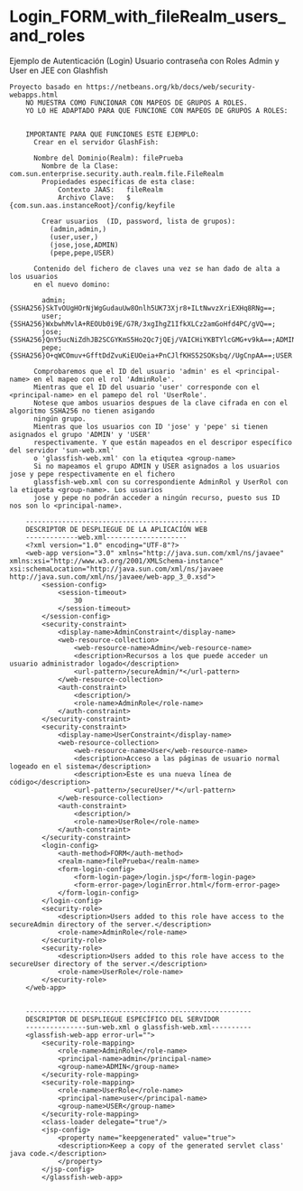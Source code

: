 # Login_FORM_with_fileRealm_users_and_roles
Ejemplo de Autenticación (Login) Usuario contraseña con Roles Admin y User en JEE con Glashfish

    Proyecto basado en https://netbeans.org/kb/docs/web/security-webapps.html 
        NO MUESTRA COMO FUNCIONAR CON MAPEOS DE GRUPOS A ROLES.
        YO LO HE ADAPTADO PARA QUE FUNCIONE CON MAPEOS DE GRUPOS A ROLES:
        
        
        IMPORTANTE PARA QUE FUNCIONES ESTE EJEMPLO:
          Crear en el servidor GlashFish:
          
          Nombre del Dominio(Realm): filePrueba
            Nombre de la Clase: com.sun.enterprise.security.auth.realm.file.FileRealm
            Propiedades específicas de esta clase:  
                Contexto JAAS:   fileRealm
                Archivo Clave:   $ {com.sun.aas.instanceRoot}/config/keyfile
          
            Crear usuarios  (ID, password, lista de grupos):
              (admin,admin,)
              (user,user,)
              (jose,jose,ADMIN)
              (pepe,pepe,USER)
                 
          Contenido del fichero de claves una vez se han dado de alta a los usuarios
          en el nuevo domino:
          
            admin;{SSHA256}SkTvOUgHOrNjWgGudauUw8Onlh5UK73Xjr8+ILtNwvzXriEXHq8RNg==;
            user;{SSHA256}WxbwhMvlA+REOUb0i9E/G7R/3xgIhgZ1IfkXLCz2amGoHfd4PC/gVQ==;
            jose;{SSHA256}QnY5ucNiZdhJB2SCGYKmS5Ho2Qc7jQEj/VAICHiYKBTYlcGMG+v9kA==;ADMIN
            pepe;{SSHA256}O+qWCOmuv+GfftDdZvuKiEUOeia+PnCJlfKHS52SOKsbq//UgCnpAA==;USER
          
          Comprobaremos que el ID del usuario 'admin' es el <principal-name> en el mapeo con el rol 'AdminRole'.
          Mientras que el ID del usuario 'user' corresponde con el <principal-name> en el pamepo del rol 'UserRole'.
          Notese que ambos usuarios despues de la clave cifrada en con el algoritmo SSHA256 no tienen asigando 
          ningún grupo.
          Mientras que los usuarios con ID 'jose' y 'pepe' si tienen asignados el grupo 'ADMIN' y 'USER' 
          respectivamente. Y que están mapeados en el descripor específico del servidor 'sun-web.xml' 
          o 'glassfish-web.xml' con la etiqutea <group-name>
          Si no mapeamos el grupo ADMIN y USER asignados a los usuarios jose y pepe respectivamente en el fichero
          glassfish-web.xml con su correspondiente AdminRol y UserRol con la etiqueta <group-name>. Los usuarios 
          jose y pepe no podrán acceder a ningún recurso, puesto sus ID nos son lo <principal-name>.
        
        ---------------------------------------------
        DESCRIPTOR DE DESPLIEGUE DE LA APLICACIÓN WEB
        -------------web.xml--------------------
        <?xml version="1.0" encoding="UTF-8"?>
        <web-app version="3.0" xmlns="http://java.sun.com/xml/ns/javaee" xmlns:xsi="http://www.w3.org/2001/XMLSchema-instance" xsi:schemaLocation="http://java.sun.com/xml/ns/javaee http://java.sun.com/xml/ns/javaee/web-app_3_0.xsd">
            <session-config>
                <session-timeout>
                    30
                </session-timeout>
            </session-config>
            <security-constraint>
                <display-name>AdminConstraint</display-name>
                <web-resource-collection>
                    <web-resource-name>Admin</web-resource-name>
                    <description>Recursos a los que puede acceder un usuario administrador logado</description>
                    <url-pattern>/secureAdmin/*</url-pattern>
                </web-resource-collection>
                <auth-constraint>
                    <description/>
                    <role-name>AdminRole</role-name>
                </auth-constraint>
            </security-constraint>
            <security-constraint>
                <display-name>UserConstraint</display-name>
                <web-resource-collection>
                    <web-resource-name>User</web-resource-name>
                    <description>Acceso a las páginas de usuario normal logeado en el sistema</description>
                    <description>Este es una nueva línea de código</description>
					<url-pattern>/secureUser/*</url-pattern>
                </web-resource-collection>
                <auth-constraint>
                    <description/>
                    <role-name>UserRole</role-name>
                </auth-constraint>
            </security-constraint>
            <login-config>
                <auth-method>FORM</auth-method>
                <realm-name>filePrueba</realm-name>
                <form-login-config>
                    <form-login-page>/login.jsp</form-login-page>
                    <form-error-page>/loginError.html</form-error-page>
                </form-login-config>
            </login-config>
            <security-role>
                <description>Users added to this role have access to the secureAdmin directory of the server.</description>
                <role-name>AdminRole</role-name>
            </security-role>
            <security-role>
                <description>Users added to this role have access to the secureUser directory of the server.</description>
                <role-name>UserRole</role-name>
            </security-role>
        </web-app>
  
  
        --------------------------------------------------------
        DESCRIPTOR DE DESPLIEGUE ESPECÍFICO DEL SERVIDOR 
        ---------------sun-web.xml o glassfish-web.xml----------
        <glassfish-web-app error-url="">
            <security-role-mapping>
                <role-name>AdminRole</role-name>
                <principal-name>admin</principal-name>
                <group-name>ADMIN</group-name>
            </security-role-mapping>
            <security-role-mapping>
                <role-name>UserRole</role-name>
                <principal-name>user</principal-name>
                <group-name>USER</group-name>
            </security-role-mapping>
            <class-loader delegate="true"/>
            <jsp-config>
                <property name="keepgenerated" value="true">
                <description>Keep a copy of the generated servlet class' java code.</description>
                </property>
            </jsp-config>
            </glassfish-web-app>        
        
